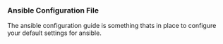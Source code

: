 ### Ansible Configuration File

The ansible configuration guide is something thats in place to configure your default settings for ansible.
